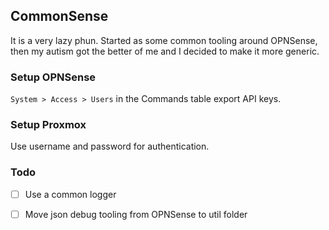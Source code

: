 ## CommonSense 

It is a very lazy phun. 
Started as some common tooling around OPNSense, then my autism got the better of me and I decided to make it more generic.

### Setup OPNSense
`System > Access > Users` in the Commands table export API keys.

### Setup Proxmox
Use username and password for authentication.

### Todo
- [ ] Use a common logger
- [ ] Move json debug tooling from OPNSense to util folder
 
